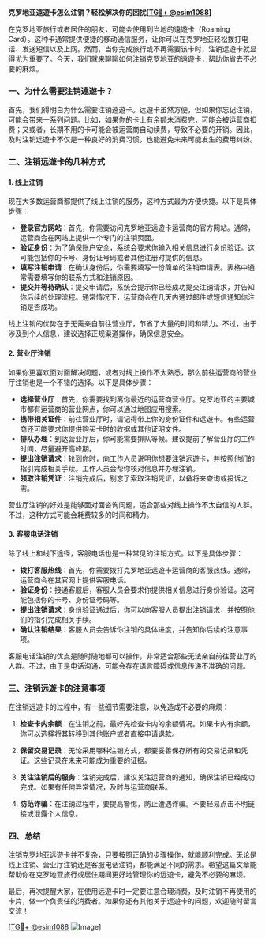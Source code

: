 **克罗地亚遠遊卡怎么注销？轻松解决你的困扰[[TG💪+ @esim1088](https://t.me/s/esim1088)]**

在克罗地亚旅行或者居住的朋友，可能会使用到当地的遠遊卡（Roaming Card）。这种卡通常提供便捷的移动通信服务，让你可以在克罗地亚轻松拨打电话、发送短信以及上网。然而，当你完成旅行或不再需要该卡时，注销远遊卡就显得尤为重要了。今天，我们就来聊聊如何注销克罗地亚的遠遊卡，帮助你省去不必要的麻烦。

### 一、为什么需要注销遠遊卡？

首先，我们得明白为什么需要注销遠遊卡。远遊卡虽然方便，但如果你忘记注销，可能会带来一系列问题。比如，如果你的卡上有余额未消费完，可能会被运营商扣费；又或者，长期不用的卡可能会被运营商自动续费，导致不必要的开销。因此，及时注销远遊卡不仅是一种良好的消费习惯，也能避免未来可能发生的费用纠纷。

### 二、注销远遊卡的几种方式

#### 1. 线上注销

现在大多数运营商都提供了线上注销的服务，这种方式最为方便快捷。以下是具体步骤：

- **登录官方网站**：首先，你需要访问克罗地亚远遊卡运营商的官方网站。通常，运营商会在网站上提供一个专门的注销页面。
- **验证身份**：为了确保账户安全，系统会要求你输入相关信息进行身份验证。这可能包括你的卡号、身份证号码或者其他注册时提供的信息。
- **填写注销申请**：在确认身份后，你需要填写一份简单的注销申请表。表格中通常需要填写你的联系方式和注销原因。
- **提交并等待确认**：提交申请后，系统会提示你已经成功提交注销请求，并告知你后续的处理流程。通常情况下，运营商会在几天内通过邮件或短信通知你注销是否成功。

线上注销的优势在于无需亲自前往营业厅，节省了大量的时间和精力。不过，由于涉及到个人信息，建议选择正规渠道操作，确保信息安全。

#### 2. 营业厅注销

如果你更喜欢面对面解决问题，或者对线上操作不太熟悉，那么前往运营商的营业厅注销也是一个不错的选择。以下是具体步骤：

- **选择营业厅**：首先，你需要找到离你最近的运营商营业厅。克罗地亚的主要城市都有运营商的营业网点，你可以通过地图应用搜索。
- **携带相关证件**：前往营业厅时，请记得带上你的身份证件和远遊卡。有些运营商还可能要求你提供购买卡时的收据或其他证明文件。
- **排队办理**：到达营业厅后，你可能需要排队等候。建议提前了解营业厅的工作时间，尽量避开高峰期。
- **提出注销请求**：轮到你时，向工作人员说明你想要注销远遊卡，并按照他们的指引完成相关手续。工作人员会帮你核对信息并办理注销。
- **领取注销凭证**：注销完成后，别忘了索取注销凭证，以备将来查询或投诉之需。

营业厅注销的好处是能够面对面咨询问题，适合那些对线上操作不太自信的人群。不过，这种方式可能会耗费较多的时间和精力。

#### 3. 客服电话注销

除了线上和线下途径，客服电话也是一种常见的注销方式。以下是具体步骤：

- **拨打客服热线**：首先，你需要拨打克罗地亚远遊卡运营商的客服热线。通常，运营商会在其官网上提供客服电话。
- **验证身份**：接通客服后，客服人员会要求你提供相关信息进行身份验证。这可能包括你的卡号、身份证号码等。
- **提出注销请求**：身份验证通过后，你可以向客服人员提出注销请求，并按照他们的指引完成相关手续。
- **确认注销结果**：客服人员会告诉你注销的具体进度，并告知你后续的注意事项。

客服电话注销的优点是随时随地都可以操作，非常适合那些无法亲自前往营业厅的人群。不过，由于是电话沟通，可能会存在语言障碍或信息传递不准确的问题。

### 三、注销远遊卡的注意事项

在注销远遊卡的过程中，有一些细节需要注意，以免造成不必要的麻烦：

1. **检查卡内余额**：在注销之前，最好先检查卡内的余额情况。如果卡内有余额，你可以选择将其转移到其他账户或者直接申请退款。
   
2. **保留交易记录**：无论采用哪种注销方式，都要妥善保存所有的交易记录和凭证。这些记录在未来可能成为重要的证据。

3. **关注注销后的服务**：注销完成后，建议关注运营商的通知，确保注销已经成功完成。如果有任何异常情况，及时与运营商联系。

4. **防范诈骗**：在注销过程中，要提高警惕，防止遭遇诈骗。不要轻易点击不明链接或泄露个人信息。

### 四、总结

注销克罗地亚远遊卡并不复杂，只要按照正确的步骤操作，就能顺利完成。无论是线上注销、营业厅注销还是客服电话注销，都能满足不同的需求。希望这篇文章能帮助你在克罗地亚旅行或居住期间更好地管理你的远遊卡，避免不必要的麻烦。

最后，再次提醒大家，在使用远遊卡时一定要注意合理消费，及时注销不再使用的卡片，做一个负责任的消费者。如果你还有其他关于远遊卡的问题，欢迎随时留言交流！

[[TG💪+ @esim1088](https://t.me/s/esim1088) ![Image](https://i.postimg.cc/4NQfJmqS/Snipaste-2025-05-13-00-14-12.png)]